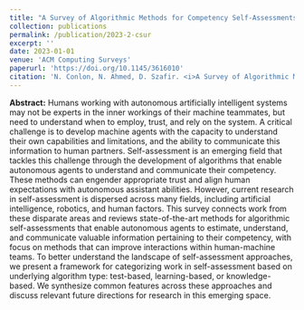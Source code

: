 ```yaml
---
title: "A Survey of Algorithmic Methods for Competency Self-Assessments in Human-Autonomy Teaming"
collection: publications
permalink: /publication/2023-2-csur
excerpt: ''
date: 2023-01-01
venue: 'ACM Computing Surveys'
paperurl: 'https://doi.org/10.1145/3616010'
citation: 'N. Conlon, N. Ahmed, D. Szafir. <i>A Survey of Algorithmic Methods for Competency Self-Assessments in Human-Autonomy Teaming.</i> ACM Comput. Surv. Just Accepted. August 2023.'
---
```

<b>Abstract:</b> Humans working with autonomous artificially intelligent systems may not be experts in the inner workings of their machine teammates, but need to understand when to employ, trust, and rely on the system. A critical challenge is to develop machine agents with the capacity to understand their own capabilities and limitations, and the ability to communicate this information to human partners. Self-assessment is an emerging field that tackles this challenge through the development of algorithms that enable autonomous agents to understand and communicate their competency. These methods can engender appropriate trust and align human expectations with autonomous assistant abilities. However, current research in self-assessment is dispersed across many fields, including artificial intelligence, robotics, and human factors. This survey connects work from these disparate areas and reviews state-of-the-art methods for algorithmic self-assessments that enable autonomous agents to estimate, understand, and communicate valuable information pertaining to their competency, with focus on methods that can improve interactions within human-machine teams. To better understand the landscape of self-assessment approaches, we present a framework for categorizing work in self-assessment based on underlying algorithm type: test-based, learning-based, or knowledge-based. We synthesize common features across these approaches and discuss relevant future directions for research in this emerging space.

<!--[Download paper here](http://academicpages.github.io/files/paper3.pdf) -->

